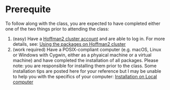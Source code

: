 # Prerequite

To follow along with the class, you are expected to have completed either
one of the two things prior to attending the class:

1. (easy) Have a [Hoffman2 cluster
   account](https://www.hoffman2.idre.ucla.edu/getting-started/#newuser) and are
   able to log in.  For more details, see: [Using the packages on Hoffman2
   cluster](pre-h2.md)
2. (work required) Have a POSIX-compliant computer (e.g. macOS, Linux or Windows
   with Cygwin, either as a phyaical machine or a virtual machine) and have
   completed the installation of all packages. Please note: you are responsible
   for installing them prior to the class. Some installation tips are posted
   here for your reference but I may be unable to help you with the specifics of
   your computer: [Installation on Local computer](pre-local-install.md)



